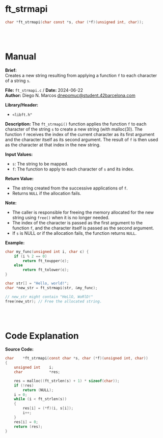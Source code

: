 # ft_strmapi 
``` c 
char *ft_strmapi(char const *s, char (*f)(unsigned int, char));
```
<br>
<br>

# Manual
**Brief:**  
Creates a new string resulting from applying a function `f` to each character of a string `s`.

**File:** `ft_strmapi.c` / **Date:** 2024-06-22  
**Author:** Diego N. Marcos <dnepomuc@student.42barcelona.com>

**Library/Header:**
- `<libft.h"`

**Description:**
The `ft_strmapi()` function applies the function `f` to each character of the string `s` to create a new string (with malloc(3)). The function `f` receives the index of the current character as its first argument and the character itself as its second argument. The result of `f` is then used as the character at that index in the new string.

**Input Values:**
* `s`: The string to be mapped.
* `f`: The function to apply to each character of `s` and its index.

**Return Value:**
* The string created from the successive applications of `f`. 
* Returns `NULL` if the allocation fails.

**Note:**
- The caller is responsible for freeing the memory allocated for the new string using `free()` when it is no longer needed.
- The index of the character is passed as the first argument to the function `f`, and the character itself is passed as the second argument.
- If `s` is NULL or if the allocation fails, the function returns `NULL`.

**Example:**
```c
char my_func(unsigned int i, char c) {
    if (i % 2 == 0) 
        return ft_toupper(c);
    else
        return ft_tolower(c);
}

char str[] = "Hello, world!";
char *new_str = ft_strmapi(str, &my_func);

// new_str might contain "HeLlO, WoRlD!"
free(new_str); // Free the allocated string.
```

<br>
<br>

# Code Explanation
**Source Code:**
``` C
char	*ft_strmapi(const char *s, char (*f)(unsigned int, char))
{
	unsigned int	i;
	char			*res;

	res = malloc((ft_strlen(s) + 1) * sizeof(char));
	if (!res)
		return (NULL);
	i = 0;
	while (i < ft_strlen(s))
	{
		res[i] = (*f)(i, s[i]);
		i++;
	}
	res[i] = 0;
	return (res);
}


```